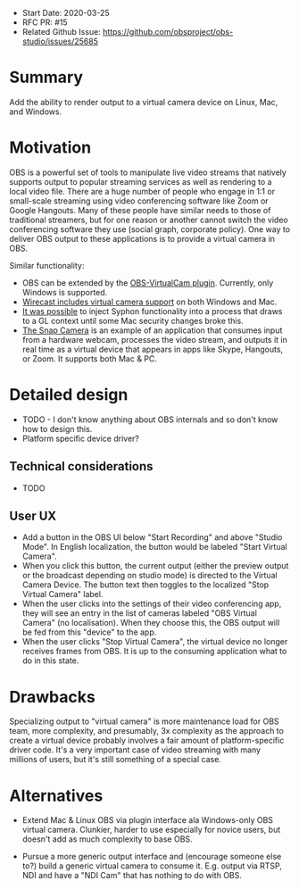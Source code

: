 - Start Date: 2020-03-25
- RFC PR: #15
- Related Github Issue: https://github.com/obsproject/obs-studio/issues/25685

# Summary

Add the ability to render output to a virtual camera device on Linux, Mac, and Windows.

# Motivation

OBS is a powerful set of tools to manipulate live video streams that natively supports output to popular streaming services as well as rendering to a local video file. There are a huge number of people who engage in 1:1 or small-scale streaming using video conferencing software like Zoom or Google Hangouts. Many of these people have similar needs to those of traditional streamers, but for one reason or another cannot switch the video conferencing software they use (social graph, corporate policy). One way to deliver OBS output to these applications is to provide a virtual camera in OBS.

Similar functionality: 
* OBS can be extended by the [OBS-VirtualCam plugin](https://obsproject.com/forum/resources/obs-virtualcam.539/). Currently, only Windows is supported.
* [Wirecast includes virtual camera support](http://www.telestream.net/pdfs/user-guides/Wirecast-8-User-Guide-Windows.pdf) on both Windows and Mac.
* [It was possible](https://github.com/zakk4223/SyphonInject) to inject Syphon functionality into a process that draws to a GL context until some Mac security changes broke this.
* [The Snap Camera](https://snapcamera.snapchat.com) is an example of an application that consumes input from a hardware webcam, processes the video stream, and outputs it in real time as a virtual device that appears in apps like Skype, Hangouts, or Zoom. It supports both Mac & PC.

# Detailed design
- TODO - I don't know anything about OBS internals and so don't know how to design this.
- Platform specific device driver?

## Technical considerations

- TODO

## User UX

- Add a button in the OBS UI below "Start Recording" and above "Studio Mode". In English localization, the button would be labeled "Start Virtual Camera".
- When you click this button, the current output (either the preview output or the broadcast depending on studio mode) is directed to the Virtual Camera Device. The button text then toggles to the localized "Stop Virtual Camera" label.
- When the user clicks into the settings of their video conferencing app, they will see an entry in the list of cameras labeled "OBS Virtual Camera" (no localisation). When they choose this, the OBS output will be fed from this "device" to the app.
- When the user clicks "Stop Virtual Camera", the virtual device no longer receives frames from OBS. It is up to the consuming application what to do in this state.

# Drawbacks

Specializing output to "virtual camera" is more maintenance load for OBS team, more complexity, and presumably, 3x complexity as the approach to create a virtual device probably involves a fair amount of platform-specific driver code. It's a very important case of video streaming with many millions of users, but it's still something of a special case.

# Alternatives

* Extend Mac & Linux OBS via plugin interface ala Windows-only OBS virtual camera. Clunkier, harder to use especially for novice users, but doesn't add as much complexity to base OBS.

* Pursue a more generic output interface and (encourage someone else to?) build a generic virtual camera to consume it. E.g. output via RTSP, NDI and have a "NDI Cam" that has nothing to do with OBS.
